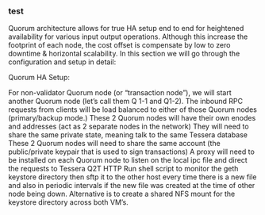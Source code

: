 ### test
Quorum architecture allows for true HA setup end to end for heightened availability for various input output operations. Although this increase the footprint of each node, the cost offset is compensate by low to zero downtime & horizontal scalability. In this section we will go through the configuration and setup in detail:

Quorum HA Setup:

For non-validator Quorum node (or “transaction node”), we will start another Quorum node (let’s call them Q 1-1 and Q1-2).
The inbound RPC requests from clients will be load balanced to either of those Quorum nodes (primary/backup mode.)
These 2 Quorum nodes will have their own enodes and addresses (act as 2 separate nodes in the network)
They will need to share the same private state, meaning talk to the same Tessera database
These 2 Quorum nodes will need to share the same account (the public/private keypair that is used to sign transactions)
A proxy will need to be installed on each Quorum node to listen on the local ipc file and direct the requests to Tessera Q2T HTTP
Run shell script to monitor the geth keystore directory then sftp it to the other host every time there is a new file and also in periodic intervals if the new file was created at the time of other node being down. Alternative is to create a shared NFS mount for the keystore directory across both VM’s.
